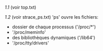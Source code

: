 *1.1* (voir top.txt)

*1.2* (voir strace_ps.txt)
'ps' ouvre les fichiers:
   - dossier de chaque processus ('/proc/*')
   - '/proc/meminfo'
   - des bibliothèques dynamiques ('/lib64')
   - '/proc/tty/drivers'
